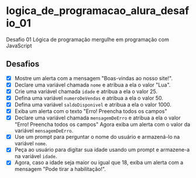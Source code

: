 # logica_de_programacao_alura_desafio_01
Desafio 01 Lógica de programação mergulhe em programação com JavaScript

## Desafios

- [x] Mostre um alerta com a mensagem "Boas-vindas ao nosso site!".
- [x] Declare uma variável chamada `nome` e atribua a ela o valor "Lua".
- [x] Crie uma variável chamada `idade` e atribua a ela o valor 25.
- [x] Defina uma variável `numeroDeVendas` e atribua a ela o valor 50.
- [x] Defina uma variável `saldoDisponivel` e atribua a ela o valor 1000.
- [x] Exiba um alerta com o texto "Erro! Preencha todos os campos"
- [x] Declare uma variável chamada `mensagemDeErro` e atribua a ela o valor "Erro! Preencha todos os campos" Agora exiba um alerta com o valor da variável `mensagemDeErro`.
- [x] Use um prompt para perguntar o nome do usuário e armazená-lo na variável `nome`.
- [x] Peça ao usuário para digitar sua idade usando um prompt e armazene-a na variável `idade`.
- [x] Agora, caso a idade seja maior ou igual que 18, exiba um alerta com a mensagem "Pode tirar a habilitação!".